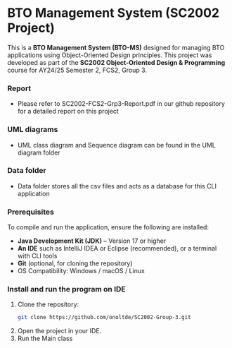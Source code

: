 # BTO Management System (SC2002 Project)

This is a **BTO Management System (BTO-MS)** designed for managing BTO applications using Object-Oriented Design principles. This project was developed as part of the **SC2002 Object-Oriented Design & Programming** course for AY24/25 Semester 2, FCS2, Group 3.

### Report
- Please refer to SC2002-FCS2-Grp3-Report.pdf in our github repository for a detailed report on this project

### UML diagrams
- UML class diagram and Sequence diagram can be found in the UML diagram folder 

### Data folder
- Data folder stores all the csv files and acts as a database for this CLI application

### Prerequisites

To compile and run the application, ensure the following are installed:

- **Java Development Kit (JDK)** – Version 17 or higher
- **An IDE** such as IntelliJ IDEA or Eclipse (recommended), or a terminal with CLI tools
- **Git** (optional, for cloning the repository)
- OS Compatibility: Windows / macOS / Linux

### Install and run the program on IDE

1. Clone the repository:
   ```bash
   git clone https://github.com/onoltde/SC2002-Group-3.git
2. Open the project in your IDE.
3. Run the Main class
